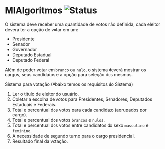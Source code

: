 # MIAlgoritmos ![Status](https://img.shields.io/badge/status-complete-brightgreen.svg)

O sistema deve receber uma quantidade de votos não definida, cada eleitor deverá ter a opção de votar em um:

* Presidente
* Senador
* Governador
* Deputado Estadual
* Deputado Federal

Além de poder votar em `branco` ou `nulo`, o sistema deverá mostrar os cargos, seus candidatos e a opção para seleção dos mesmos.

Sistema para votação (Abaixo temos os requisitos do Sistema)

1. Ler o titulo de eleitor do usuário.
2. Coletar a escolha de votos para Presidentes, Senadores, Deputados Estaduais e Federais.
3. Total e percentual dos votos para cada candidato (agrupados por cargo).
4. Total e percentual dos votos `brancos` e `nulos`.
5. Total e percentual dos votos entre candidatos do sexo `masculino` e `feminino`.
5. A necessidade de segundo turno para o cargo presidencial.
6. Resultado final da votação.
